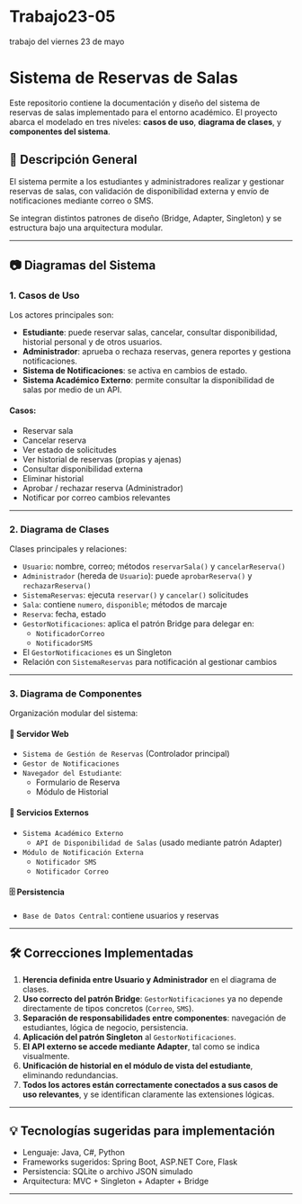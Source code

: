 # Trabajo23-05
trabajo del viernes 23 de mayo

# Sistema de Reservas de Salas

Este repositorio contiene la documentación y diseño del sistema de reservas de salas implementado para el entorno académico. El proyecto abarca el modelado en tres niveles: **casos de uso**, **diagrama de clases**, y **componentes del sistema**.

## 📌 Descripción General

El sistema permite a los estudiantes y administradores realizar y gestionar reservas de salas, con validación de disponibilidad externa y envío de notificaciones mediante correo o SMS. 

Se integran distintos patrones de diseño (Bridge, Adapter, Singleton) y se estructura bajo una arquitectura modular.

---

## 📷 Diagramas del Sistema

### 1. Casos de Uso

Los actores principales son:

- **Estudiante**: puede reservar salas, cancelar, consultar disponibilidad, historial personal y de otros usuarios.
- **Administrador**: aprueba o rechaza reservas, genera reportes y gestiona notificaciones.
- **Sistema de Notificaciones**: se activa en cambios de estado.
- **Sistema Académico Externo**: permite consultar la disponibilidad de salas por medio de un API.

#### Casos:
- Reservar sala
- Cancelar reserva
- Ver estado de solicitudes
- Ver historial de reservas (propias y ajenas)
- Consultar disponibilidad externa
- Eliminar historial
- Aprobar / rechazar reserva (Administrador)
- Notificar por correo cambios relevantes

---

### 2. Diagrama de Clases

Clases principales y relaciones:

- `Usuario`: nombre, correo; métodos `reservarSala()` y `cancelarReserva()`
- `Administrador` (hereda de `Usuario`): puede `aprobarReserva()` y `rechazarReserva()`
- `SistemaReservas`: ejecuta `reservar()` y `cancelar()` solicitudes
- `Sala`: contiene `numero`, `disponible`; métodos de marcaje
- `Reserva`: fecha, estado
- `GestorNotificaciones`: aplica el patrón Bridge para delegar en:
  - `NotificadorCorreo`
  - `NotificadorSMS`
- El `GestorNotificaciones` es un Singleton
- Relación con `SistemaReservas` para notificación al gestionar cambios

---

### 3. Diagrama de Componentes

Organización modular del sistema:

#### 🔧 Servidor Web
- `Sistema de Gestión de Reservas` (Controlador principal)
- `Gestor de Notificaciones`
- `Navegador del Estudiante`:
  - Formulario de Reserva
  - Módulo de Historial

#### 📡 Servicios Externos
- `Sistema Académico Externo`
  - `API de Disponibilidad de Salas` (usado mediante patrón Adapter)
- `Módulo de Notificación Externa`
  - `Notificador SMS`
  - `Notificador Correo`

#### 🗄️ Persistencia
- `Base de Datos Central`: contiene usuarios y reservas

---

## 🛠️ Correcciones Implementadas

1. **Herencia definida entre Usuario y Administrador** en el diagrama de clases.
2. **Uso correcto del patrón Bridge**: `GestorNotificaciones` ya no depende directamente de tipos concretos (`Correo`, `SMS`).
3. **Separación de responsabilidades entre componentes**: navegación de estudiantes, lógica de negocio, persistencia.
4. **Aplicación del patrón Singleton** al `GestorNotificaciones`.
5. **El API externo se accede mediante Adapter**, tal como se indica visualmente.
6. **Unificación de historial en el módulo de vista del estudiante**, eliminando redundancias.
7. **Todos los actores están correctamente conectados a sus casos de uso relevantes**, y se identifican claramente las extensiones lógicas.

---

## 💡 Tecnologías sugeridas para implementación

- Lenguaje: Java, C#, Python
- Frameworks sugeridos: Spring Boot, ASP.NET Core, Flask
- Persistencia: SQLite o archivo JSON simulado
- Arquitectura: MVC + Singleton + Adapter + Bridge

---

